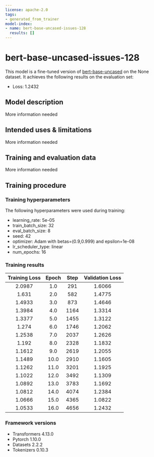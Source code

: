 ```yaml
---
license: apache-2.0
tags:
- generated_from_trainer
model-index:
- name: bert-base-uncased-issues-128
  results: []
---
```


<!-- This model card has been generated automatically according to the information the Trainer had access to. You
should probably proofread and complete it, then remove this comment. -->

# bert-base-uncased-issues-128

This model is a fine-tuned version of [bert-base-uncased](https://huggingface.co/bert-base-uncased) on the None dataset.
It achieves the following results on the evaluation set:
- Loss: 1.2432

## Model description

More information needed

## Intended uses & limitations

More information needed

## Training and evaluation data

More information needed

## Training procedure

### Training hyperparameters

The following hyperparameters were used during training:
- learning_rate: 5e-05
- train_batch_size: 32
- eval_batch_size: 8
- seed: 42
- optimizer: Adam with betas=(0.9,0.999) and epsilon=1e-08
- lr_scheduler_type: linear
- num_epochs: 16

### Training results

| Training Loss | Epoch | Step | Validation Loss |
|:-------------:|:-----:|:----:|:---------------:|
| 2.0987        | 1.0   | 291  | 1.6066          |
| 1.631         | 2.0   | 582  | 1.4775          |
| 1.4933        | 3.0   | 873  | 1.4646          |
| 1.3984        | 4.0   | 1164 | 1.3314          |
| 1.3377        | 5.0   | 1455 | 1.3122          |
| 1.274         | 6.0   | 1746 | 1.2062          |
| 1.2538        | 7.0   | 2037 | 1.2626          |
| 1.192         | 8.0   | 2328 | 1.1832          |
| 1.1612        | 9.0   | 2619 | 1.2055          |
| 1.1489        | 10.0  | 2910 | 1.1605          |
| 1.1262        | 11.0  | 3201 | 1.1925          |
| 1.1022        | 12.0  | 3492 | 1.1309          |
| 1.0892        | 13.0  | 3783 | 1.1692          |
| 1.0812        | 14.0  | 4074 | 1.2384          |
| 1.0666        | 15.0  | 4365 | 1.0822          |
| 1.0533        | 16.0  | 4656 | 1.2432          |


### Framework versions

- Transformers 4.13.0
- Pytorch 1.10.0
- Datasets 2.2.2
- Tokenizers 0.10.3
